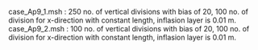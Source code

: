 case_Ap9_1.msh : 250 no. of vertical divisions with bias of 20, 100 no. of division for x-direction with constant length, inflasion layer is 0.01 m.
case_Ap9_2.msh : 100 no. of vertical divisions with bias of 20, 100 no. of division for x-direction with constant length, inflasion layer is 0.01 m.
